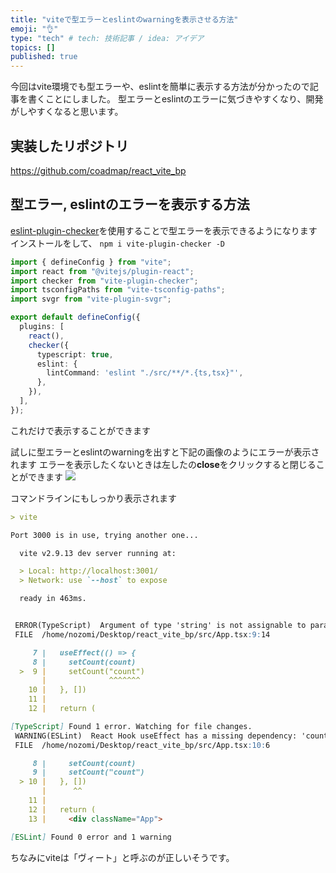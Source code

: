 ```yaml
---
title: "viteで型エラーとeslintのwarningを表示させる方法"
emoji: "👌"
type: "tech" # tech: 技術記事 / idea: アイデア
topics: []
published: true
---
```

今回はvite環境でも型エラーや、eslintを簡単に表示する方法が分かったので記事を書くことにしました。
型エラーとeslintのエラーに気づきやすくなり、開発がしやすくなると思います。

## 実装したリポジトリ
https://github.com/coadmap/react_vite_bp

## 型エラー, eslintのエラーを表示する方法
[eslint-plugin-checker](https://github.com/fi3ework/vite-plugin-checker)を使用することで型エラーを表示できるようになります
インストールをして、
`npm i vite-plugin-checker -D`

```typescript:vite.config.ts
import { defineConfig } from "vite";
import react from "@vitejs/plugin-react";
import checker from "vite-plugin-checker";
import tsconfigPaths from "vite-tsconfig-paths";
import svgr from "vite-plugin-svgr";

export default defineConfig({
  plugins: [
    react(),
    checker({
      typescript: true,
      eslint: {
        lintCommand: 'eslint "./src/**/*.{ts,tsx}"',
      },
    }),
  ],
});
```
これだけで表示することができます

試しに型エラーとeslintのwarningを出すと下記の画像のようにエラーが表示されます
エラーを表示したくないときは左したの**close**をクリックすると閉じることができます
![](https://storage.googleapis.com/zenn-user-upload/fea36ef0f485-20220707.png)

コマンドラインにもしっかり表示されます
```markdown
> vite

Port 3000 is in use, trying another one...

  vite v2.9.13 dev server running at:

  > Local: http://localhost:3001/
  > Network: use `--host` to expose

  ready in 463ms.


 ERROR(TypeScript)  Argument of type 'string' is not assignable to parameter of type 'SetStateAction<number>'.
 FILE  /home/nozomi/Desktop/react_vite_bp/src/App.tsx:9:14

     7 |   useEffect(() => {
     8 |     setCount(count)
  >  9 |     setCount("count")
       |              ^^^^^^^
    10 |   }, [])
    11 |
    12 |   return (

[TypeScript] Found 1 error. Watching for file changes.
 WARNING(ESLint)  React Hook useEffect has a missing dependency: 'count'. Either include it or remove the dependency array. You can also do a functional update 'setCount(c => ...)' if you only need 'count' in the 'setCount' call. (react-hooks/exhaustive-deps)
 FILE  /home/nozomi/Desktop/react_vite_bp/src/App.tsx:10:6

     8 |     setCount(count)
     9 |     setCount("count")
  > 10 |   }, [])
       |      ^^
    11 |
    12 |   return (
    13 |     <div className="App">

[ESLint] Found 0 error and 1 warning
```

ちなみにviteは「ヴィート」と呼ぶのが正しいそうです。
